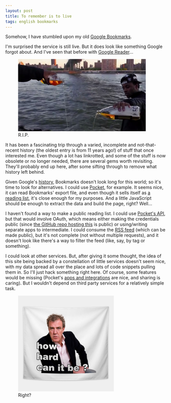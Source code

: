 ```yaml
---
layout: post
title: To remember is to live
tags: english bookmarks
---
```


Somehow, I have stumbled upon my old [Google Bookmarks](https://www.google.com/bookmarks/). 

I'm surprised the service is still live. But it does look like something Google forgot about. And I've seen that before with [Google Reader](https://www.cnet.com/news/google-closes-the-book-on-reader-announces-july-1-sunset/)...

<figure class='center-block'>
  <img alt='Pouring one out for Google Reader' src='/assets/images/pouring-one-out.png' style='max-width: 400px' title='Photo from freundevonfreunden.com'>
  <figcaption>R.I.P.</figcaption>
</figure>

It has been a fascinating trip through a varied, incomplete and not-that-recent history (the oldest entry is from 11 years ago!) of stuff that once interested me. Even though a lot has linkrotted, and some of the stuff is now obsolete or no longer needed, there are several gems worth revisiting. They'll probably end up here, after some sifting through to remove what history left behind.

Given Google's [history](https://killedbygoogle.com/), Bookmarks doesn't look long for this world; so it's time to look for alternatives. I could use [Pocket](https://getpocket.com/), for example. It seems nice, it can read Bookmarks' export file, and even though it sells itself as [a reading list](https://www.makeuseof.com/tag/pros-cons-pocket/), it's close enough for my purposes. And a little JavaScript should be enough to extract the data and build the page, right? Well...

I haven't found a way to make a public reading list. I could use [Pocket's API](https://getpocket.com/developer/docs/overview), but that would involve OAuth, which means either making the credentials public (since [the GitHub repo hosting this](https://github.com/hanjos/hanjos.github.io) is public) or using/writing separate apps to intermediate. I could consume the [RSS feed](https://getpocket.com/users/*sso14176479554776e7/feed/all) (which can be made public), but it's not complete (not without multiple requests), and it doesn't look like there's a way to filter the feed (like, say, by tag or something). 

I could look at other services. But, after giving it some thought, the idea of this site being backed by a constellation of little services doesn't seem nice, with my data spread all over the place and lots of code snippets pulling them in. So I'll just hack something right here. Of course, some features would be missing (Pocket's [apps and integrations](https://getpocket.com/apps/) are nice, and sharing is caring). But I wouldn't depend on third party services for a relatively simple task. 

<figure class='center-block'>
  <img alt='How hard can it be?' src='/assets/images/how-hard-can-it-be.jpg' 
    style='max-width: 300px' title='Picture from teepublic.com'>
  <figcaption>Right?</figcaption>
</figure>



